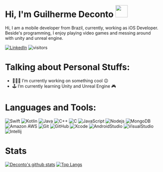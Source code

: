 # Hi, I'm Guilherme Deconto <img src="https://raw.githubusercontent.com/aemmadi/aemmadi/master/wave.gif" width="40px">

Hi, I am a mobile developer from Brazil, currently, working as iOS Developer. Beside's programming, I enjoy playing video games and messing around with unity and unreal engine.

[![LinkedIn](https://img.shields.io/badge/-LinkedIn-black?style=flat&logo=Linkedin&logoColor=white)](https://www.linkedin.com/in/guilhermedeconto/)
![visitors](https://visitor-badge.glitch.me/badge?page_id=GuilhermeDeconto)

# Talking about Personal Stuffs:

- 👨🏽‍💻 I’m currently working on something cool :wink:
- 🕹 I’m currently learning Unity and Unreal Engine 🎮

# Languages and Tools:
![Swift](https://img.shields.io/badge/-Swift-181717?style=flat-square&logo=swift)
![Kotlin](https://img.shields.io/badge/-Kotlin-181717?style=flat-square&logo=kotlin)
![Java](https://img.shields.io/badge/-java-181717?style=flat-square&logo=java)
![C++](https://img.shields.io/badge/-C++-181717?style=flat-square&logo=c)
![C](https://img.shields.io/badge/-C-181717?style=flat-square&logo=c)
![JavaScript](https://img.shields.io/badge/-JavaScript-181717?style=flat-square&logo=javascript)
![Nodejs](https://img.shields.io/badge/-Nodejs-181717?style=flat-square&logo=Node.js)
![MongoDB](https://img.shields.io/badge/-MongoDB-181717?style=flat-square&logo=mongodb)
![Amazon AWS](https://img.shields.io/badge/Amazon%20AWS-181717?style=flat-square&logo=amazon-aws)
![Git](https://img.shields.io/badge/-Git-181717?style=flat-square&logo=git)
![GitHub](https://img.shields.io/badge/-GitHub-181717?style=flat-square&logo=github)
![Xcode](https://img.shields.io/badge/-Xcode-181717?style=flat-square&logo=xcode)
![AndroidStudio](https://img.shields.io/badge/-AndroidStudio-181717?style=flat-square&logo=android-studio)
![VisualStudio](https://img.shields.io/badge/-VisualStudio-181717?style=flat-square&logo=visual-studio)
![Intellij](https://img.shields.io/badge/-Intellij-181717?style=flat-square&logo=intellij-idea)

<!--
<code><img height="40" src="https://raw.githubusercontent.com/github/explore/80688e429a7d4ef2fca1e82350fe8e3517d3494d/topics/swift/swift.png"></code>
<code><img height="40" src="https://raw.githubusercontent.com/github/explore/80688e429a7d4ef2fca1e82350fe8e3517d3494d/topics/java/java.png"></code>
<code><img height="40" src="https://raw.githubusercontent.com/github/explore/80688e429a7d4ef2fca1e82350fe8e3517d3494d/topics/nodejs/nodejs.png"></code>
<code><img height="40" src="https://raw.githubusercontent.com/github/explore/5c058a388828bb5fde0bcafd4bc867b5bb3f26f3/topics/c/c.png"></code>
<code><img height="40" src="https://raw.githubusercontent.com/github/explore/80688e429a7d4ef2fca1e82350fe8e3517d3494d/topics/cpp/cpp.png"></code>
<code><img height="40" src="https://raw.githubusercontent.com/github/explore/80688e429a7d4ef2fca1e82350fe8e3517d3494d/topics/javascript/javascript.png"></code>
<code><img height="40" src="https://raw.githubusercontent.com/github/explore/80688e429a7d4ef2fca1e82350fe8e3517d3494d/topics/sql/sql.png"></code>
<code><img height="40" src="https://raw.githubusercontent.com/github/explore/80688e429a7d4ef2fca1e82350fe8e3517d3494d/topics/firebase/firebase.png"></code>
<code><img height="40" src="https://raw.githubusercontent.com/github/explore/80688e429a7d4ef2fca1e82350fe8e3517d3494d/topics/aws/aws.png"></code>
<code><img height="40" src="https://raw.githubusercontent.com/github/explore/80688e429a7d4ef2fca1e82350fe8e3517d3494d/topics/git/git.png"></code>
<code><img height="40" src="https://raw.githubusercontent.com/github/explore/80688e429a7d4ef2fca1e82350fe8e3517d3494d/topics/visual-studio-code/visual-studio-code.png"></code>
<code><img height="40" src="https://raw.githubusercontent.com/github/explore/80688e429a7d4ef2fca1e82350fe8e3517d3494d/topics/xcode/xcode.png"></code>
-->

# Stats
[![Deconto's github stats](https://github-readme-stats.vercel.app/api?username=GuilhermeDeconto&show_icons=true&count_private=true&theme=radical)](https://github.com/GuilhermeDeconto)
[![Top Langs](https://github-readme-stats.vercel.app/api/top-langs/?username=GuilhermeDeconto&langs_count=6&count_private=true&layout=compact&theme=radical)](https://github.com/GuilhermeDeconto)


<!--
**GuilhermeDeconto/GuilhermeDeconto** is a ✨ _special_ ✨ repository because its `README.md` (this file) appears on your GitHub profile.

Here are some ideas to get you started:

- 🔭 I’m currently working on ...
- 🌱 I’m currently learning ...
- 👯 I’m looking to collaborate on ...
- 🤔 I’m looking for help with ...
- 💬 Ask me about ...
- 📫 How to reach me: ...
- 😄 Pronouns: ...
- ⚡ Fun fact: ...
-->
